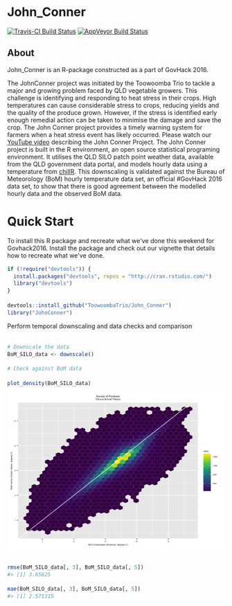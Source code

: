 
<!-- README.md is generated from README.Rmd. Please edit that file -->
John\_Conner
============

[![Travis-CI Build Status](https://travis-ci.org/ToowoombaTrio/John_Conner.svg?branch=master)](https://travis-ci.org/ToowoombaTrio/John_Conner) [![AppVeyor Build Status](https://ci.appveyor.com/api/projects/status/github/ToowoombaTrio/John_Conner?branch=master&svg=true)](https://ci.appveyor.com/project/ToowoombaTrio/John_Conner)

About
-----

John\_Conner is an R-package constructed as a part of GovHack 2016.

The JohnConner project was initiated by the Toowoomba Trio to tackle a major and growing problem faced by QLD vegetable growers. This challenge is identifying and responding to heat stress in their crops. High temperatures can cause considerable stress to crops, reducing yields and the quality of the produce grown. However, if the stress is identified early enough remedial action can be taken to minimise the damage and save the crop. The John Conner project provides a timely warning system for farmers when a heat stress event has likely occurred. Please watch our [YouTube video](https://m.youtube.com/watch?v=yECTDHx794E%20https://github.com/ToowoombaTrio/John_Conner) describing the John Conner Project. The John Conner project is built in the R environment, an open source statistical programing environment. It utilises the QLD SILO patch point weather data, available from the QLD government data portal, and models hourly data using a temperature from [chillR](https://www.google.com.au/url?sa=t&rct=j&q=&esrc=s&source=web&cd=1&cad=rja&uact=8&ved=0ahUKEwiuzaPjw53OAhXHHZQKHTWSCO8QFggdMAA&url=https%3A%2F%2Fcran.r-project.org%2Fpackage%3DchillR&usg=AFQjCNEIRLgNXIVRHBXk0sqkM9Z1RiR_qw&sig2=nze6usBjw95mnsgL7u0vdQ). This downscaling is validated against the Bureau of Meteorology (BoM) hourly temperature data set, an official \#GovHack 2016 data set, to show that there is good agreement between the modelled hourly data and the observed BoM data.

Quick Start
===========

To install this R package and recreate what we've done this weekend for Govhack2016. Install the package and check out our vignette that details how to recreate what we've done.

``` r
if (!require("devtools")) {
  install.packages("devtools", repos = "http://cran.rstudio.com/") 
  library("devtools")
}

devtools::install_github("ToowoombaTrio/John_Conner")
library("JohnConner")
```

Perform temporal downscaling and data checks and comparison

``` r

# Downscale the data
BoM_SILO_data <- downscale()

# Check against BoM data

plot_density(BoM_SILO_data)
```

![](README-unnamed-chunk-4-1.png)

``` r

rmse(BoM_SILO_data[, 3], BoM_SILO_data[, 5])
#> [1] 3.65625

mae(BoM_SILO_data[, 3], BoM_SILO_data[, 5])
#> [1] 2.571315
```
